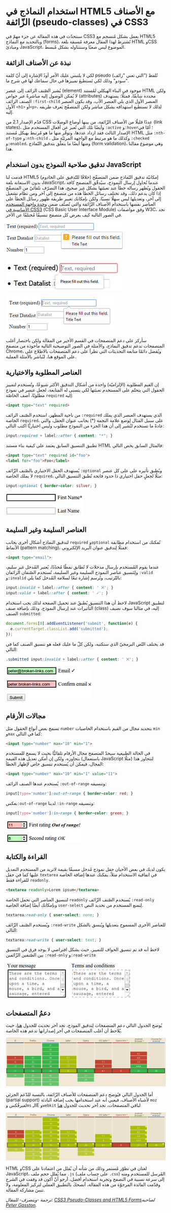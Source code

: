 استخدام النماذج في HTML5 مع الأصناف الزّائفة (pseudo-classes) في CSS3
============================================================
سنتحدّث في هذه المقالة عن جزء مهمّ في CSS3 يعمل بشكل مُنسجم مع HTML5 وبالتحديد مع النماذج (forms)، تُشترط لهذا المقال معرفة مُسبقة بلغة HTML وCSS ومبادئ JavaScript، الموضوع ليس صعبًا وسنتناوله بشكل مُبسط.

نبذة عن الأصناف الزائفة
------------------
لكي لا يلتبس عليك الأمر أودُ الإشارة إلى أنّ كلمة pseudo (التي تعني "زائف") تُلفظ "سودو" وذلك لكي تَستطيعَ تمييزها في حال سماعك لها في شرح ما.

يُشير الصّنف الزائف إلى عنصر (element) موجود في البناء الهيكلي لمُستند HTML ولكن لا يُمكن الوصول إليه مباشرةً عبر خواص (attributes) محددة سابقًا، فمثلًا: يستهدف الصنف الزائف `‎:first-child` العنصر الأول الذي يلي العنصر الأب، وقد يكون العنصر الأول `<h1>` أو`<p>`، لذلك لا تستطيع استهدافه بشكل مباشر ولكن المتصفّح يَعرف طريقه إليه.

قدّم الإصدار 2.1 من CSS عددًا قليلًا من الأصناف الزّائفة، من بينها أوضاع الوصلات (link states)، وأيضًا تلك التي تُعبر عن أفعال المستخدم مثل `‎:active` و`‎:hover`؛ أمّا في الإصدار الثالث فقد ازداد عددها، وتوفّر منها ما هو مُرتبط بهيكل مُستند HTML مثل `‎:nth-of-type` و`‎:nth-child` ، وكذلك ما هو مرتبط مع الواجهة المرئيّة مثل `‎:checked` و`‎:enabled`، ومنها أيضًا ما يتعلّق بتدقيق النّماذج (form validation)، وهي موضوع مقالنا هذا.

تدقيق صلاحية النموذج بدون استخدام JavaScript
--------------------------------------
قدمت لنا HTML5 إمكانيّة تدقيق النّماذج ضمن المتصفّح (خلافًا للتّدقيق على الخادوم) بدون الاستعانة بلغة JavaScript، عندما تُحاول إرسال النموذج، سيُدقّق المتصفح كافة الحقول ويُظهر رسالة خطأ عند تعبئتها بشكل غير صحيح، هذا التصرّف تلقائيّ من المتصفّح إذا كان يدعم ذلك، وقد تختلف رسائل الخطأ هذه من متصفح إلى آخر ومن نظام تشغيل إلى آخر، وتعديلها ليس سهلًا نسبيًا، ولكن بإمكانك تغيير طريقة ظهور رسائل الخطأ على العناصر نفسها باستخدام الأصناف الزّائفة والتي تُصنّف ضمن [وحدة واجهة المستخدم الأساسية في CSS3‏](http://www.w3.org/TR/css3-ui/) (‏CSS Basic User Interface Module) وفق مواصفات W3C، تجد في الصور التالية كيف يعرض كل متصفح تنسيقًا مُختلفًا عن الآخر.

![عرض رسالة الخطأ في Chrome‏](chrome.jpg)

![عرض رسالة الخطأ في فيرفُكس](firefox.jpg)

![عرض رسالة الخطأ في Opera‏](opera.jpg)

سأركز على دعم المتصفحات في القسم الأخير من المقالة ولكن باختصار أغلب المتصفحات تدعم تدقيق النماذج، والأمثلة في الصور التوضيحية التالية مأخوذة من متصفح Chrome، ويُفضل دائمًا متابعة التحديثات التي تطرأ على دعم المتصفحات بالاطلاع على على الموقع هنا، لنُباشر بالأمثلة العملية.

العناصر المطلوبة والاختيارية
---------------------
إن القيم المطلوبة (الإلزاميّة) واحدة من أشكال التدقيق الأكثر شيوعًا، وتُستخدم لتمييز الحقول التي يتحتّم على المستخدم تعبئتها لكي يتسنى له المتابعة، لجعل عنصر في نموذج مطلوبًا، أضف الخاصّة `required` إليه:
```html
<input type="text" required>
```
من ناحية المظهر، استخدم الصّنف الزائف `‎:required` الذي يستهدف العنصر الذي يملك الخاصة `required`، على سبيل المثال لِوضع علامة النجمة (*) بجانب عنوان الحقل، والتي عادةً ما تستخدم لتُشير إلى أن هذا الجزء من النموذج مطلوب وليس اختياريًّا اكتب التالي:
```css
input:required + label::after { content: "*"; }
```
تطبيق التنسيق السابق يعتمد على كيفية بناء مستند HTML فالمثال السابق يخص التالي:
```html
<input type="text" required id="foo">
<label for="foo">Foo</label>
```

يُستهدف الحقل الاختياري بالصّنف الزّائف `‎:optional` وبُطبق تأثيره على على كل عنصر لا يملك الخاصة `required`، مثلًا لجعلٍ حقل اختياري ذا حدود فاتحة نُطبق التنسيق التالي:
```css
input:optional { border-color: silver; }
```

![شكل التنسيق عند استخدام `‎:required` و`‎:optional`‏](optional-required.jpg)

العناصر السليمة وغير السليمة
-----------------------
لتدقيق النماذج أشكال أخرى بجانب `required` و`optional` تُمكنك من استخدام مطابقة الأنماط (pattern matching)، فمثلًا لِتدقيق عنوان البريد الإلكتروني:

```html
<input type="email">
```

عندما يقوم المُستخدم بإرسال مدخلات لا تُطابق نمطًا مُحدًدًا، يُعتبر المُدخل غير سليم، ولِتَنسيق عناصر النموذج السليمة وغير السليمة، تُستخدم الصّنفان الزائفان `:valid` و`:invalid` بالتّرتيب، وتُرسم إشارة تبعًا لسلامة المُدخل كما يلي:
```css
input:invalid + label::after { content: ' ⨉'; }
input:valid + label::after { content: ' ✓'; }
```
لاحظ أن هذا التنسيق يُطبقُ عند تحميل الصفحة لذلك يجب استخدام JavaScript لتطبيق التأثيرات عند إرسال النموذج، وذلك بإضافة صنف (class) إليه، في مثالنا سوف نضيف الصنف `submitted`:

```javascript
document.forms[0].addEventListener('submit', function(e) {
  e.currentTarget.classList.add('submitted');
});
```

قد يختلف النّص البرمجيّ الذي ستكتبه، ولكن كلّ ما عليك فعله هو تنسيق الصنف كما في التالي:
```css
.submitted input:invalid + label::after { content: ' ⨉'; }
```

![شكل التنسيق عند استخدام أشباه الأصناف `‎:valid` و`‎:invalid`‏](valid-invalid.jpg)

مجالات الأرقام
------------
تسمح بعض أنواع الحقول مثل `number` بتحديد مجال من القيم باستخدام الخاصيات `min` و`max` كما في التالي:
```html
<input type="number" max="10" min="1">
```

في الحالة الطبيعية سيحدّ المتصفح مجال الأرقام تلقائيًّا بحيث لا يسمح للمستخدم بتجاوزه، ولكن إن أمكن تعديل هذه القيمة (باستعمال JavaScript مثلًا) لتتجاوز هذا المجال، فيمكن أن يُستخدم تنسيق خاص لإظهار الخطأ:
```html
<input type="number" max="10" min="1" value="11">
```

يُستخدم عندها الصنف الزائف `‎:out-of-range` وتنسيقه:
```css
input[type='number']:out-of-range { border-color: red; }
```

بعكس`‎:out-of-range` لدينا `‎:in-range` وتنسيقه:
```css
input[type='number']:in-range { border-color: green; }
```

![شكل التنسيق للصنفين الزائفين`‎:out-of-range` و`‎:in-range`‏](number-ranges.jpg)

القراءة والكتابة
-------------
يكون لديك في بعض الأحيان حقل نموذج مُدخل مسبقًا بقيمة لاتريد من المستخدم التعديل عليها كما في حقل `textarea` في اتفاقية الاستخدام مثلاً، يمكنك عندها إضافة الخاصة للقراءة فقط `readonly`.
```html
<textarea readonly>Lorem ipsum</textarea>
```

لتنسيق العناصر التي تحمل الخاصة `readonly` يُستخدم الصّنف الزّائف `‎:read-only` وبإمكانك أيضًا إضافة الخاصة `user-select` لِتمنع المستخدم من تحديد النص.

```css
textarea:read-only { user-select: none; }
```


ويُستخدم الصّنف الزّائف `‎:read-write` للعناصر الأخرى المسموح بتعديلها ويُنسق بالشكل التالي:
```css
textarea:read-write { user-select: text; }
```
لاحظ أنه قد تم تنسيق الحواف للتمييز، حيث بشكل افتراضي لا يوجد فرق في التنسيق بين الصّنفين الزّائفين `‎:read-only` و`‎:read-write`

![الصندوق الأيمن مُنسق باستخدام `‎:read-only` والأيسر مُنسق باستخدام `‎:read-write`‏](readonly.jpg)

دعمُ المتصفحات
------------
يُوضح الجدول التالي دعم المتصفحات لِتدقيق الموذج، تجد آخر تحديث للجدول [هنا](http://caniuse.com/#search=form-validation)، حيث يُلاحظ أن أغلب المتصفحات في آخر إصداراتها تدعم هذه الخاصة.

![توافقية المتصفحات مع إمكانيّة تدقيق النّماذج](form-validation-table.jpg)

أما الجدول التالي فيُوضح دعم المتصفحات للأصناف الزّائفة، بالنسبة للدّعم الجزئي (partial support) لأشباه الأصناف، فيعني أنه عند استخدامها يجب إضافة البادئة `moz` لفيرفُكس و`ms` لـِIE و`webkit` لباقي المتصفحات، تجد آخر تحديث للجدول [هنا](http://caniuse.com/#search=pseudo-class)

![توافقية المتصفحات مع الأصناف الزّائفة تُشير إلى توافقية جزئية مع المتصفحات](pseudo-class-table.jpg)

‏HTML وCSS لغتان في تطوّر مُستمر وذلك من شأنه أن يُقلل من اعتمادنا على JavaScript، مما يُقلل حجم ملف `.js` (على حِساب ملف `.css`) المُرسل للمستخدم ومنه إلى سرعة نسبية في التصفح وتجربة استخدام أفضل، أرجو أنّ أكون قد وفقت في الشرح وقدّمت الفائدة المرجوّة من هذه المقالة، أنصحكَ بالتطبيق العملي لتركيز المعلومة، ولا تنسَ مشاركة المقالة.

_ترجمة -وبتصرف- للمقال: [CSS3 Pseudo-Classes and HTML5 Forms‏](http://html5doctor.com/css3-pseudo-classes-and-html5-forms) لصاحبه [Peter Gasston‏](http://twitter.com/stopsatgreen)._
